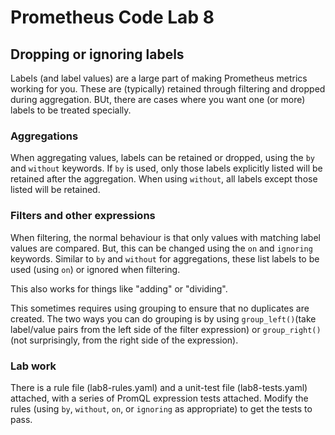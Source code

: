 # Prometheus Code Lab 8

## Dropping or ignoring labels

Labels (and label values) are a large part of making Prometheus metrics working for you. These are (typically) retained through filtering and dropped during aggregation. BUt, there are cases where you want one (or more) labels to be treated specially.

### Aggregations

When aggregating values, labels can be retained or dropped, using the `by` and `without` keywords. If `by` is used, only those labels explicitly listed will be retained after the aggregation. When using `without`, all labels except those listed will be retained.

### Filters and other expressions

When filtering, the normal behaviour is that only values with matching label values are compared. But, this can be changed using the `on` and `ignoring` keywords. Similar to `by` and `without` for aggregations, these list labels to be used (using `on`) or ignored when filtering.

This also works for things like "adding" or "dividing".

This sometimes requires using grouping to ensure that no duplicates are created. The two ways you can do grouping is by using `group_left()`(take label/value pairs from the left side of the filter expression) or `group_right()` (not surprisingly, from the right side of the expression).

### Lab work

There is a rule file (lab8-rules.yaml) and a unit-test file (lab8-tests.yaml) attached, with a series of PromQL expression tests attached. Modify the rules (using `by`, `without`, `on`, or `ignoring` as appropriate) to get the tests to pass.
